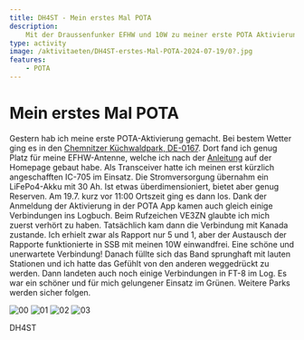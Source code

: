 ```yaml
---
title: DH4ST - Mein erstes Mal POTA
description:
    Mit der Draussenfunker EFHW und 10W zu meiner erste POTA Aktivierung
type: activity
image: /aktivitaeten/DH4ST-erstes-Mal-POTA-2024-07-19/0?.jpg
features:
    - POTA
---
```


# Mein erstes Mal POTA

Gestern hab ich meine erste POTA-Aktivierung gemacht. Bei bestem Wetter ging es in den [Chemnitzer Küchwaldpark, DE-0167](https://pota.app/park/#/DE-0167). Dort fand ich genug Platz für meine EFHW-Antenne, welche ich nach der [Anleitung](https://draussenfunker.de/diy/efhw.html) auf der Homepage gebaut habe. Als Transceiver hatte ich meinen erst kürzlich angeschafften IC-705 im Einsatz. Die Stromversorgung übernahm ein LiFePo4-Akku mit 30 Ah. Ist etwas überdimensioniert, bietet aber genug Reserven. Am 19.7. kurz vor 11:00 Ortszeit ging es dann los. Dank der Anmeldung der Aktivierung in der POTA App kamen auch gleich einige Verbindungen ins Logbuch. Beim Rufzeichen VE3ZN glaubte ich mich zuerst verhört zu haben. Tatsächlich kam dann die Verbindung mit Kanada zustande. Ich erhielt zwar als Rapport nur 5 und 1, aber der Austausch der Rapporte funktionierte in SSB mit meinen 10W einwandfrei. Eine schöne und unerwartete Verbindung! Danach füllte sich das Band sprunghaft mit lauten Stationen und ich hatte das Gefühlt von den anderen weggedrückt zu werden. Dann landeten auch noch einige Verbindungen in FT-8 im Log. Es war ein schöner und für mich gelungener Einsatz im Grünen. Weitere Parks werden sicher folgen.

![00](/aktivitaeten/DH4ST-erstes-Mal-POTA-2024-07-19/00.jpg)
![01](/aktivitaeten/Dh4ST-erstes-Mal-POTA-2024-07-19/01.jpg)
![02](/aktivitaeten/Dh4ST-erstes-Mal-POTA-2024-07-19/02.jpg)
![03](/aktivitaeten/Dh4ST-erstes-Mal-POTA-2024-07-19/03.jpg)

DH4ST
